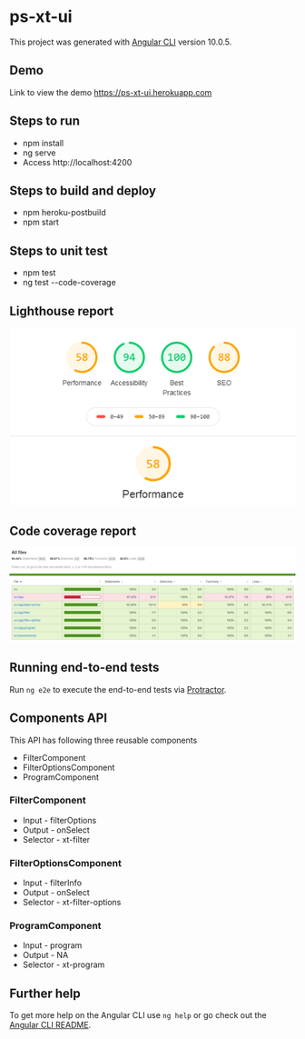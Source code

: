 # ps-xt-ui

This project was generated with [Angular CLI](https://github.com/angular/angular-cli) version 10.0.5.

## Demo

Link to view the demo https://ps-xt-ui.herokuapp.com

## Steps to run

- npm install
- ng serve
- Access http://localhost:4200

## Steps to build and deploy

- npm heroku-postbuild
- npm start

## Steps to unit test

- npm test
- ng test --code-coverage

## Lighthouse report

![alt text](https://github.com/bikash-b/ps-xt-ui/blob/master/src/assets/images/light-house.PNG)

## Code coverage report

![alt text](https://github.com/bikash-b/ps-xt-ui/blob/master/src/assets/images/code-coverage.PNG)

## Running end-to-end tests

Run `ng e2e` to execute the end-to-end tests via [Protractor](http://www.protractortest.org/).

## Components API

This API has following three reusable components

- FilterComponent
- FilterOptionsComponent
- ProgramComponent

### FilterComponent

- Input - filterOptions
- Output - onSelect
- Selector - xt-filter

### FilterOptionsComponent

- Input - filterInfo
- Output - onSelect
- Selector - xt-filter-options

### ProgramComponent

- Input - program
- Output - NA
- Selector - xt-program

## Further help

To get more help on the Angular CLI use `ng help` or go check out the [Angular CLI README](https://github.com/angular/angular-cli/blob/master/README.md).
